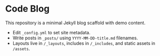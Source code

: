 # Code Blog

This repository is a minimal Jekyll blog scaffold with demo content.
- Edit `_config.yml` to set site metadata.
- Write posts in `_posts/` using `YYYY-MM-DD-title.md` filenames.
- Layouts live in `/_layouts`, includes in `/_includes`, and static assets in `/assets`. 
